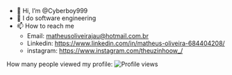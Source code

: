 - 👋 Hi, I’m @Cyberboy999
- 👀 I do software engineering
- 📫 How to reach me 
  - Email: matheusoliveirajau@hotmail.com.br
  - Linkedin: https://www.linkedin.com/in/matheus-oliveira-684404208/
  - instagram: https://www.instagram.com/theuzinhoow_/

How many people viewed my profile:
![Profile views](https://gpvc.arturio.dev/Cyberboy999)

